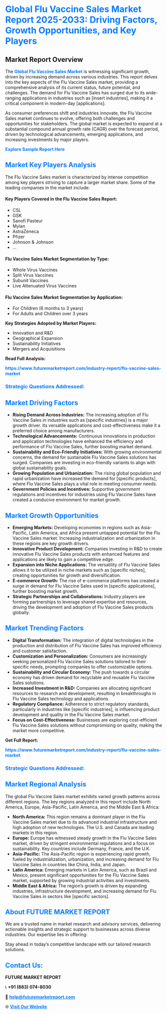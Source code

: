 <h1 style="color: #007BFF;">Global Flu Vaccine Sales Market Report 2025-2033: Driving Factors, Growth Opportunities, and Key Players</h1>

<section id="overview">
<h2>Market Report Overview</h2>
<p>The <a href="https://www.futuremarketreport.com/industry-report/flu-vaccine-sales-market" style="color: #007BFF; text-decoration: none;"><strong>Global Flu Vaccine Sales Market</strong></a> is witnessing significant growth, driven by increasing demand across various industries. This report delves into the key aspects of the Flu Vaccine Sales market, providing a comprehensive analysis of its current status, future potential, and challenges. The demand for Flu Vaccine Sales has surged due to its wide-ranging applications in industries such as [insert industries], making it a critical component in modern-day [applications].</p>
<p>As consumer preferences shift and industries innovate, the Flu Vaccine Sales market continues to evolve, offering both challenges and opportunities for stakeholders. The global market is expected to expand at a substantial compound annual growth rate (CAGR) over the forecast period, driven by technological advancements, emerging applications, and increasing investments by major players.</p>
</section>

<section id="overview">
<p><a href="https://www.futuremarketreport.com/request-sample/reportId=103971" style="color: #007BFF; text-decoration: none;"><strong>Explore Sample Report Here</strong></a></p>
</section>

<section id="key-players">
<h2 style="color: #007BFF;">Market Key Players Analysis</h2>
<p>The Flu Vaccine Sales market is characterized by intense competition among key players striving to capture a larger market share. Some of the leading companies in the market include:</p>
<h4>Key Players Covered in the Flu Vaccine Sales Report:</h4>
<ul><li>CSL</li><li>GSK</li><li>Sanofi Pasteur</li><li>Mylan</li><li>AstraZeneca</li><li>Pfizer</li><li>Johnson &amp; Johnson</li><li>...</li></ul>
<h4>Flu Vaccine Sales Market Segmentation by Type:</h4>
<ul><li>Whole Virus Vaccines</li><li>Split Virus Vaccines</li><li>Subunit Vaccines</li><li>Live Attenuated Virus Vaccines</li></ul>

<h4>Flu Vaccine Sales Market Segmentation by Application:</h4>
<ul><li>For Children (6 months to 3 years)</li><li>For Adults and Children over 3 years</li></ul>
<p><strong>Key Strategies Adopted by Market Players:</strong></p>
<ul>
<li>Innovation and R&D</li>
<li>Geographical Expansion</li>
<li>Sustainability Initiatives</li>
<li>Mergers and Acquisitions</li>
</ul>
</section>

<section>
<p><strong>Read Full Analysis: </strong></p><a href="https://www.futuremarketreport.com/industry-report/flu-vaccine-sales-market" style="color: #007BFF; text-decoration: none;"><strong>https://www.futuremarketreport.com/industry-report/flu-vaccine-sales-market</strong></a>
<h3 style="color: #007BFF;">Strategic Questions Addressed:</h3>
</section>

<section id="driving-factors">
<h2 style="color: #007BFF;">Market Driving Factors</h2>
<ul>
<li><strong>Rising Demand Across Industries:</strong> The increasing adoption of Flu Vaccine Sales in industries such as [specific industries] is a major growth driver. Its versatile applications and cost-effectiveness make it a preferred choice among manufacturers.</li>
<li><strong>Technological Advancements:</strong> Continuous innovations in production and application technologies have enhanced the efficiency and performance of Flu Vaccine Sales, further boosting market demand.</li>
<li><strong>Sustainability and Eco-Friendly Initiatives:</strong> With growing environmental concerns, the demand for sustainable Flu Vaccine Sales solutions has surged. Companies are investing in eco-friendly variants to align with global sustainability goals.</li>
<li><strong>Growing Population and Urbanization:</strong> The rising global population and rapid urbanization have increased the demand for [specific products], where Flu Vaccine Sales plays a vital role in meeting consumer needs.</li>
<li><strong>Government Policies and Incentives:</strong> Supportive government regulations and incentives for industries using Flu Vaccine Sales have created a conducive environment for market growth.</li>
</ul>
</section>

<section id="growth-opportunities">
<h2 style="color: #007BFF;">Market Growth Opportunities</h2>
<ul>
<li><strong>Emerging Markets:</strong> Developing economies in regions such as Asia-Pacific, Latin America, and Africa present untapped potential for the Flu Vaccine Sales market. Increasing industrialization and urbanization in these regions are key growth drivers.</li>
<li><strong>Innovative Product Development:</strong> Companies investing in R&D to create innovative Flu Vaccine Sales products with enhanced features and applications are likely to gain a competitive edge.</li>
<li><strong>Expansion into Niche Applications:</strong> The versatility of Flu Vaccine Sales allows it to be utilized in niche markets such as [specific niches], creating opportunities for growth and diversification.</li>
<li><strong>E-commerce Growth:</strong> The rise of e-commerce platforms has created a surge in demand for Flu Vaccine Sales used in [specific applications], further boosting market growth.</li>
<li><strong>Strategic Partnerships and Collaborations:</strong> Industry players are forming partnerships to leverage shared expertise and resources, driving the development and adoption of Flu Vaccine Sales products globally.</li>
</ul>
</section>

<section id="trending-factors">
<h2 style="color: #007BFF;">Market Trending Factors</h2>
<ul>
<li><strong>Digital Transformation:</strong> The integration of digital technologies in the production and distribution of Flu Vaccine Sales has improved efficiency and customer satisfaction.</li>
<li><strong>Customization and Personalization:</strong> Consumers are increasingly seeking personalized Flu Vaccine Sales solutions tailored to their specific needs, prompting companies to offer customizable options.</li>
<li><strong>Sustainability and Circular Economy:</strong> The push towards a circular economy has driven demand for recyclable and reusable Flu Vaccine Sales solutions.</li>
<li><strong>Increased Investment in R&D:</strong> Companies are allocating significant resources to research and development, resulting in breakthroughs in Flu Vaccine Sales technology and applications.</li>
<li><strong>Regulatory Compliance:</strong> Adherence to strict regulatory standards, particularly in industries like [specific industries], is influencing product development and quality in the Flu Vaccine Sales market.</li>
<li><strong>Focus on Cost-Effectiveness:</strong> Businesses are exploring cost-efficient Flu Vaccine Sales solutions without compromising on quality, making the market more competitive.</li>
</ul>
</section>

<section>
<p><strong>Get Full Report: </strong></p><a href="https://www.futuremarketreport.com/industry-report/flu-vaccine-sales-market" style="color: #007BFF; text-decoration: none;"><strong>https://www.futuremarketreport.com/industry-report/flu-vaccine-sales-market</strong></a>
<h3 style="color: #007BFF;">Strategic Questions Addressed:</h3>
</section>


<section id="regional-analysis">
<h2 style="color: #007BFF;">Market Regional Analysis</h2>
<p>The global Flu Vaccine Sales market exhibits varied growth patterns across different regions. The key regions analyzed in this report include North America, Europe, Asia-Pacific, Latin America, and the Middle East & Africa:</p>
<ul>
<li><strong>North America:</strong> This region remains a dominant player in the Flu Vaccine Sales market due to its advanced industrial infrastructure and high adoption of new technologies. The U.S. and Canada are leading markets in this region.</li>
<li><strong>Europe:</strong> Europe has witnessed steady growth in the Flu Vaccine Sales market, driven by stringent environmental regulations and a focus on sustainability. Key countries include Germany, France, and the U.K.</li>
<li><strong>Asia-Pacific:</strong> The Asia-Pacific region is experiencing rapid growth, fueled by industrialization, urbanization, and increasing demand for Flu Vaccine Sales in countries like China, India, and Japan.</li>
<li><strong>Latin America:</strong> Emerging markets in Latin America, such as Brazil and Mexico, present significant opportunities for the Flu Vaccine Sales market, supported by growing industrial activities and investments.</li>
<li><strong>Middle East & Africa:</strong> The region’s growth is driven by expanding industries, infrastructure development, and increasing demand for Flu Vaccine Sales in sectors like [specific sectors].</li>
</ul>
</section>

<footer>
<h2 style="color: #007BFF;">About FUTURE MARKET REPORT</h2>
<p>We are a trusted name in market research and advisory services, delivering actionable insights and strategic support to businesses across diverse industries. Our expertise lies in offering:</p>

<p>Stay ahead in today’s competitive landscape with our tailored research solutions.</p>

<h2 style="color: #007BFF;">Contact Us:</h2>
<p><strong>FUTURE MARKET REPORT</strong></p>
<p>📞 <strong>+91 (883) 074-8030</strong></p>
<p>📧 <strong><a href="mailto:help@futuremarketreport.com" style="color: #007BFF;">help@futuremarketreport.com</a></strong></p>
<p>🌐 <strong><a href="https://www.futuremarketreport.com/" style="color: #007BFF;">Visit Our Website</a></strong></p>
</footer>